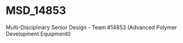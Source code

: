 # MSD_14853
Multi-Disciplinary Senior Design - Team #14853 (Advanced Polymer Development Equipment0

